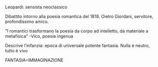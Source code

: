 Leopardi: sensista neoclassico

Dibattito intorno alla poesia romantica del 1818.
Oietro Giordani, servitore, profondissimo amico.


"I romantici trasformano la poesia da corpo ad intelletto, da materiale a metafisica"
-Vico, poesia ingenua

Descrive l'infanzia: epoca di universale potente fantasia. Nulla è neutro, tutto è vivo
			

FANTASIA=IMMAGINAZIONE